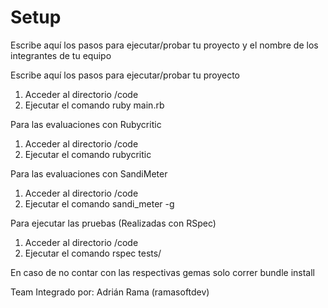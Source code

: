 # Setup

Escribe aquí los pasos para ejecutar/probar tu proyecto y el nombre de los integrantes de tu equipo

Escribe aquí los pasos para ejecutar/probar tu proyecto

1. Acceder al directorio /code
2. Ejecutar el comando ruby main.rb

Para las evaluaciones con Rubycritic
1. Acceder al directorio /code
2. Ejecutar el comando rubycritic

Para las evaluaciones con SandiMeter
1. Acceder al directorio /code
2. Ejecutar el comando sandi_meter -g

Para ejecutar las pruebas (Realizadas con RSpec)
1. Acceder al directorio /code
2. Ejecutar el comando rspec tests/

En caso de no contar con las respectivas gemas solo correr bundle install

Team Integrado por:
Adrián Rama (ramasoftdev)